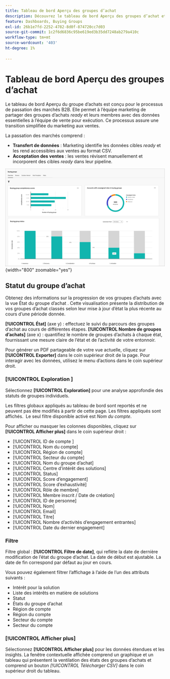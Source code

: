 ```yaml
---
title: Tableau de bord Aperçu des groupes d’achat
description: Découvrez le tableau de bord Aperçu des groupes d’achat et comment il active la passation des pouvoirs par l’équipe marketing.
feature: Dashboards, Buying Groups
exl-id: 26b1e7fd-2252-4782-8d0f-874720cc7d03
source-git-commit: 1c2f6d6836c95be619ed3b35dd7248ab279a410c
workflow-type: tm+mt
source-wordcount: '403'
ht-degree: 1%

---
```


# Tableau de bord Aperçu des groupes d’achat

Le tableau de bord Aperçu du groupe d’achats est conçu pour le processus de passation des marchés B2B. Elle permet à l’équipe marketing de partager des groupes d’achats _ready_ et leurs membres avec des données essentielles à l’équipe de vente pour exécution. Ce processus assure une transition simplifiée du marketing aux ventes.

La passation des marchés comprend :

* **Transfert de données** : Marketing identifie les données cibles _ready_ et les rend accessibles aux ventes au format CSV. 
* **Acceptation des ventes** : les ventes révisent manuellement et incorporent des cibles _ready_ dans leur pipeline.

![Présentation des groupes d’achat](./assets/buying-groups-overview.png){width="800" zoomable="yes"}

## Statut du groupe d’achat

Obtenez des informations sur la progression de vos groupes d’achats avec la vue État du groupe d’achat . Cette visualisation présente la distribution de vos groupes d’achat classés selon leur mise à jour d’état la plus récente au cours d’une période donnée.

**[!UICONTROL État]** (axe y) : effectuez le suivi du parcours des groupes d’achat au cours de différentes étapes.
**[!UICONTROL Nombre de groupes d’achats]** (axe x) : quantifiez le nombre de groupes d’achats à chaque état, fournissant une mesure claire de l’état et de l’activité de votre entonnoir.

Pour générer un PDF partageable de votre vue actuelle, cliquez sur **[!UICONTROL Exporter]** dans le coin supérieur droit de la page. Pour interagir avec les données, utilisez le menu d’actions dans le coin supérieur droit.

### [!UICONTROL Exploration ]

Sélectionnez **[!UICONTROL Exploration]** pour une analyse approfondie des statuts de groupes individuels.

Les filtres globaux appliqués au tableau de bord sont reportés et ne peuvent pas être modifiés à partir de cette page.
Les filtres appliqués sont affichés. 
Le seul filtre disponible activé est _Nom du compte_.

Pour afficher ou masquer les colonnes disponibles, cliquez sur **[!UICONTROL Afficher plus]** dans le coin supérieur droit :

* [!UICONTROL  ID de compte ]
* [!UICONTROL Nom du compte]
* [!UICONTROL Région de compte]
* [!UICONTROL Secteur du compte]
* [!UICONTROL Nom du groupe d’achat]
* [!UICONTROL Centre d’intérêt des solutions]
* [!UICONTROL Status]
* [!UICONTROL Score d’engagement]
* [!UICONTROL Score d’exhaustivité]
* [!UICONTROL Rôle de membre]
* [!UICONTROL  Membre inscrit / Date de création]
* [!UICONTROL ID de personne]
* [!UICONTROL Nom]
* [!UICONTROL Email]
* [!UICONTROL Titre]
* [!UICONTROL Nombre d’activités d’engagement entrantes]
* [!UICONTROL Date du dernier engagement]

### Filtre

Filtre global : **[!UICONTROL Filtre de date]**, qui reflète la date de dernière modification de l’état du groupe d’achat. La date de début est ajustable. La date de fin correspond par défaut au jour en cours.

Vous pouvez également filtrer l’affichage à l’aide de l’un des attributs suivants :

* Intérêt pour la solution
* Liste des intérêts en matière de solutions
* Statut
* États du groupe d’achat
* Région de compte
* Région du compte
* Secteur du compte
* Secteur du compte

### [!UICONTROL Afficher plus]

Sélectionnez **[!UICONTROL Afficher plus]** pour les données étendues et les insights. La fenêtre contextuelle affichée comprend un graphique et un tableau qui présentent la ventilation des états des groupes d’achats et comprend un bouton _[!UICONTROL Télécharger CSV]_ dans le coin supérieur droit du tableau.
